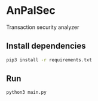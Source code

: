 # AnPalSec
Transaction security analyzer

## Install dependencies
```bash
pip3 install -r requirements.txt
```

## Run
```bash
python3 main.py
```